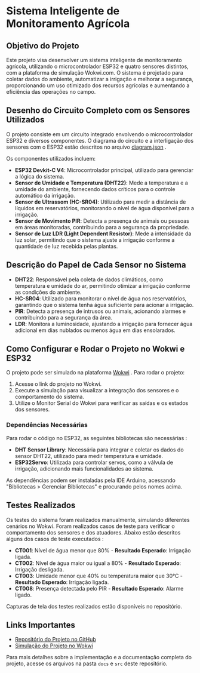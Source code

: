 # Sistema Inteligente de Monitoramento Agrícola

## Objetivo do Projeto

Este projeto visa desenvolver um sistema inteligente de monitoramento agrícola, utilizando o microcontrolador ESP32 e quatro sensores distintos, com a plataforma de simulação Wokwi.com. O sistema é projetado para coletar dados do ambiente, automatizar a irrigação e melhorar a segurança, proporcionando um uso otimizado dos recursos agrícolas e aumentando a eficiência das operações no campo.

## Desenho do Circuito Completo com os Sensores Utilizados

O projeto consiste em um circuito integrado envolvendo o microcontrolador ESP32 e diversos componentes. O diagrama do circuito e a interligação dos sensores com o ESP32 estão descritos no arquivo [diagram.json](./src/diagram.json) .

Os componentes utilizados incluem:

- **ESP32 Devkit-C V4**: Microcontrolador principal, utilizado para gerenciar a lógica do sistema.
- **Sensor de Umidade e Temperatura (DHT22)**: Mede a temperatura e a umidade do ambiente, fornecendo dados críticos para o controle automático da irrigação.
- **Sensor de Ultrassom (HC-SR04)**: Utilizado para medir a distância de líquidos em reservatórios, monitorando o nível de água disponível para a irrigação.
- **Sensor de Movimento PIR**: Detecta a presença de animais ou pessoas em áreas monitoradas, contribuindo para a segurança da propriedade.
- **Sensor de Luz LDR (Light Dependent Resistor)**: Mede a intensidade da luz solar, permitindo que o sistema ajuste a irrigação conforme a quantidade de luz recebida pelas plantas.

## Descrição do Papel de Cada Sensor no Sistema

- **DHT22**: Responsável pela coleta de dados climáticos, como temperatura e umidade do ar, permitindo otimizar a irrigação conforme as condições do ambiente.
- **HC-SR04**: Utilizado para monitorar o nível de água nos reservatórios, garantindo que o sistema tenha água suficiente para acionar a irrigação.
- **PIR**: Detecta a presença de intrusos ou animais, acionando alarmes e contribuindo para a segurança da área.
- **LDR**: Monitora a luminosidade, ajustando a irrigação para fornecer água adicional em dias nublados ou menos água em dias ensolarados.

## Como Configurar e Rodar o Projeto no Wokwi e ESP32

O projeto pode ser simulado na plataforma [Wokwi](https://wokwi.com/projects/412384632938354689) . Para rodar o projeto:

1. Acesse o link do projeto no Wokwi.
2. Execute a simulação para visualizar a integração dos sensores e o comportamento do sistema.
3. Utilize o Monitor Serial do Wokwi para verificar as saídas e os estados dos sensores.

### Dependências Necessárias

Para rodar o código no ESP32, as seguintes bibliotecas são necessárias :
- **DHT Sensor Library**: Necessária para integrar e coletar os dados do sensor DHT22, utilizado para medir temperatura e umidade.
- **ESP32Servo**: Utilizada para controlar servos, como a válvula de irrigação, adicionando mais funcionalidades ao sistema.

As dependências podem ser instaladas pela IDE Arduino, acessando "Bibliotecas > Gerenciar Bibliotecas" e procurando pelos nomes acima.

## Testes Realizados

Os testes do sistema foram realizados manualmente, simulando diferentes cenários no Wokwi. Foram realizados casos de teste para verificar o comportamento dos sensores e dos atuadores. Abaixo estão descritos alguns dos casos de teste executados :

- **CT001**: Nível de água menor que 80% - **Resultado Esperado**: Irrigação ligada.
- **CT002**: Nível de água maior ou igual a 80% - **Resultado Esperado**: Irrigação desligada.
- **CT003**: Umidade menor que 40% ou temperatura maior que 30°C - **Resultado Esperado**: Irrigação ligada.
- **CT008**: Presença detectada pelo PIR - **Resultado Esperado**: Alarme ligado.

Capturas de tela dos testes realizados estão disponíveis no repositório.

## Links Importantes

- [Repositório do Projeto no GitHub](https://github.com/jonatasgomes/FIAP/tree/main/Fase_3/Cap12) 
- [Simulação do Projeto no Wokwi](https://wokwi.com/projects/412384632938354689) 

Para mais detalhes sobre a implementação e a documentação completa do projeto, acesse os arquivos na pasta `docs` e `src` deste repositório.
